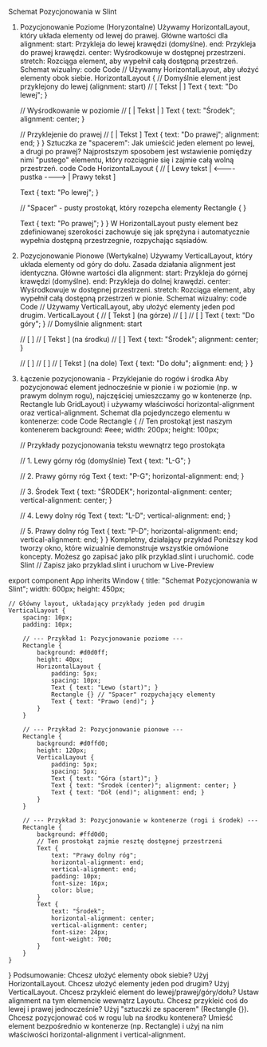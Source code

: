 Schemat Pozycjonowania w Slint
1. Pozycjonowanie Poziome (Horyzontalne)
Używamy HorizontalLayout, który układa elementy od lewej do prawej.
Główne wartości dla alignment:
start: Przykleja do lewej krawędzi (domyślne).
end: Przykleja do prawej krawędzi.
center: Wyśrodkowuje w dostępnej przestrzeni.
stretch: Rozciąga element, aby wypełnił całą dostępną przestrzeń.
Schemat wizualny:
code
Code
// Używamy HorizontalLayout, aby ułożyć elementy obok siebie.
HorizontalLayout {
    // Domyślnie element jest przyklejony do lewej (alignment: start)
    // [ Tekst |                         ]
    Text { text: "Do lewej"; }

    // Wyśrodkowanie w poziomie
    // [          | Tekst |          ]
    Text { text: "Środek"; alignment: center; }

    // Przyklejenie do prawej
    // [                         | Tekst ]
    Text { text: "Do prawej"; alignment: end; }
}
Sztuczka ze "spacerem": Jak umieścić jeden element po lewej, a drugi po prawej?
Najprostszym sposobem jest wstawienie pomiędzy nimi "pustego" elementu, który rozciągnie się i zajmie całą wolną przestrzeń.
code
Code
HorizontalLayout {
    // [ Lewy tekst | <---- pustka ----> | Prawy tekst ]

    Text { text: "Po lewej"; }

    // "Spacer" - pusty prostokąt, który rozepcha elementy
    Rectangle { }

    Text { text: "Po prawej"; }
}
W HorizontalLayout pusty element bez zdefiniowanej szerokości zachowuje się jak sprężyna i automatycznie wypełnia dostępną przestrzegnie, rozpychając sąsiadów.
2. Pozycjonowanie Pionowe (Wertykalne)
Używamy VerticalLayout, który układa elementy od góry do dołu. Zasada działania alignment jest identyczna.
Główne wartości dla alignment:
start: Przykleja do górnej krawędzi (domyślne).
end: Przykleja do dolnej krawędzi.
center: Wyśrodkowuje w dostępnej przestrzeni.
stretch: Rozciąga element, aby wypełnił całą dostępną przestrzeń w pionie.
Schemat wizualny:
code
Code
// Używamy VerticalLayout, aby ułożyć elementy jeden pod drugim.
VerticalLayout {
    // [ Tekst     ]  (na górze)
    // [           ]
    // [           ]
    Text { text: "Do góry"; } // Domyślnie alignment: start

    // [           ]
    // [ Tekst     ]  (na środku)
    // [           ]
    Text { text: "Środek"; alignment: center; }

    // [           ]
    // [           ]
    // [ Tekst     ]  (na dole)
    Text { text: "Do dołu"; alignment: end; }
}
3. Łączenie pozycjonowania - Przyklejanie do rogów i środka
Aby pozycjonować element jednocześnie w pionie i w poziomie (np. w prawym dolnym rogu), najczęściej umieszczamy go w kontenerze (np. Rectangle lub GridLayout) i używamy właściwości horizontal-alignment oraz vertical-alignment.
Schemat dla pojedynczego elementu w kontenerze:
code
Code
Rectangle { // Ten prostokąt jest naszym kontenerem
    background: #eee;
    width: 200px;
    height: 100px;

    // Przykłady pozycjonowania tekstu wewnątrz tego prostokąta

    // 1. Lewy górny róg (domyślnie)
    Text { text: "L-G"; }

    // 2. Prawy górny róg
    Text { text: "P-G"; horizontal-alignment: end; }

    // 3. Środek
    Text { text: "ŚRODEK"; horizontal-alignment: center; vertical-alignment: center; }

    // 4. Lewy dolny róg
    Text { text: "L-D"; vertical-alignment: end; }

    // 5. Prawy dolny róg
    Text { text: "P-D"; horizontal-alignment: end; vertical-alignment: end; }
}
Kompletny, działający przykład
Poniższy kod tworzy okno, które wizualnie demonstruje wszystkie omówione koncepty. Możesz go zapisać jako plik przyklad.slint i uruchomić.
code
Slint
// Zapisz jako przyklad.slint i uruchom w Live-Preview

export component App inherits Window {
    title: "Schemat Pozycjonowania w Slint";
    width: 600px;
    height: 450px;

    // Główny layout, układający przykłady jeden pod drugim
    VerticalLayout {
        spacing: 10px;
        padding: 10px;

        // --- Przykład 1: Pozycjonowanie poziome ---
        Rectangle {
            background: #d0d0ff;
            height: 40px;
            HorizontalLayout {
                padding: 5px;
                spacing: 10px;
                Text { text: "Lewo (start)"; }
                Rectangle {} // "Spacer" rozpychający elementy
                Text { text: "Prawo (end)"; }
            }
        }

        // --- Przykład 2: Pozycjonowanie pionowe ---
        Rectangle {
            background: #d0ffd0;
            height: 120px;
            VerticalLayout {
                padding: 5px;
                spacing: 5px;
                Text { text: "Góra (start)"; }
                Text { text: "Środek (center)"; alignment: center; }
                Text { text: "Dół (end)"; alignment: end; }
            }
        }

        // --- Przykład 3: Pozycjonowanie w kontenerze (rogi i środek) ---
        Rectangle {
            background: #ffd0d0;
            // Ten prostokąt zajmie resztę dostępnej przestrzeni
            Text {
                text: "Prawy dolny róg";
                horizontal-alignment: end;
                vertical-alignment: end;
                padding: 10px;
                font-size: 16px;
                color: blue;
            }
            Text {
                text: "Środek";
                horizontal-alignment: center;
                vertical-alignment: center;
                font-size: 24px;
                font-weight: 700;
            }
        }
    }
}
Podsumowanie:
Chcesz ułożyć elementy obok siebie? Użyj HorizontalLayout.
Chcesz ułożyć elementy jeden pod drugim? Użyj VerticalLayout.
Chcesz przykleić element do lewej/prawej/góry/dołu? Ustaw alignment na tym elemencie wewnątrz Layoutu.
Chcesz przykleić coś do lewej i prawej jednocześnie? Użyj "sztuczki ze spacerem" (Rectangle {}).
Chcesz pozycjonować coś w rogu lub na środku kontenera? Umieść element bezpośrednio w kontenerze (np. Rectangle) i użyj na nim właściwości horizontal-alignment i vertical-alignment.